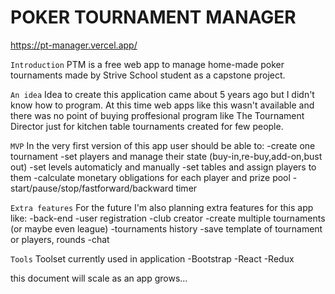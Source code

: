 # POKER TOURNAMENT MANAGER

https://pt-manager.vercel.app/

`Introduction`
PTM is a free web app to manage home-made poker tournaments made by Strive School student as a capstone project.

`An idea`
Idea to create this application came about 5 years ago but I didn't know how to program. At this time web apps like this wasn't available and there was no point of buying proffesional program like The Tournament Director just for kitchen table tournaments created for few people.

`MVP`
In the very first version of this app user should be able to:
-create one tournament
-set players and manage their state (buy-in,re-buy,add-on,bust out)
-set levels automaticly and manually
-set tables and assign players to them
-calculate monetary obligations for each player and prize pool
-start/pause/stop/fastforward/backward timer

`Extra features`
For the future I'm also planning extra features for this app like:
-back-end
-user registration
-club creator
-create multiple tournaments (or maybe even league)
-tournaments history
-save template of tournament or players, rounds
-chat

`Tools`
Toolset currently used in application
-Bootstrap
-React
-Redux

this document will scale as an app grows...
